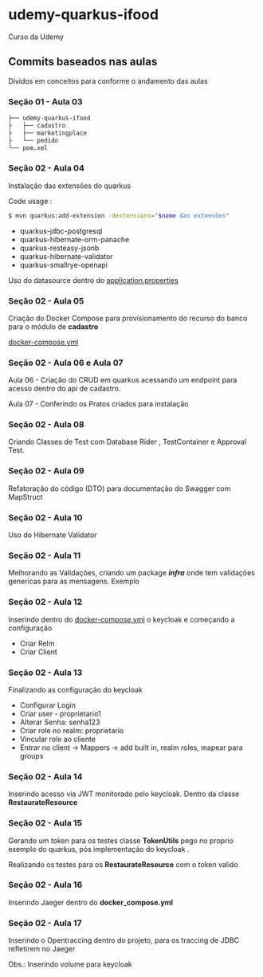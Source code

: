 # udemy-quarkus-ifood
Curso da Udemy

## Commits baseados nas aulas

Dividos em conceitos para conforme o andamento das aulas

### Seção 01 - Aula 03

``` bash
├── udemy-quarkus-ifood
├   ├── cadastro
├   ├── marketingplace
├   └── pedido
└── pom.xml
```
### Seção 02 - Aula 04

Instalação das extensões do quarkus 

Code usage : 
```bash
$ mvn quarkus:add-extension -dextensions="$nome das extensões"
```
- quarkus-jdbc-postgresql
- quarkus-hibernate-orm-panache
- quarkus-resteasy-jsonb
- quarkus-hibernate-validator
- quarkus-smallrye-openapi

Uso do datasource dentro do [application.properties](cadastro/src/main/resources/application.properties)

### Seção 02 - Aula 05

Criação do Docker Compose para provisionamento do recurso do banco para o módulo de __cadastro__

[docker-compose.yml](docker-compose.yml)

### Seção 02 - Aula 06 e Aula 07

Aula 06 - Criação do CRUD em quarkus acessando um endpoint para acesso dentro do api de cadastro.

Aula 07 - Conferindo os Pratos criados para instalação 

### Seção 02 - Aula 08

Criando Classes de Test com Database Rider , TestContainer e Approval Test.

### Seção 02 - Aula 09

Refatoração do código (DTO) para documentação do Swagger com MapStruct

### Seção 02 - Aula 10

Uso do Hibernate Validator 

### Seção 02 - Aula 11

Melhorando as Validações, criando um package ___infra___ onde tem validações genericas para as mensagens.
Exemplo 

### Seção 02 - Aula 12

Inserindo dentro do [docker-compose.yml](docker-compose.yml) o keycloak e começando a configuração

- Criar Relm
- Criar Client

### Seção 02 - Aula 13

Finalizando as configuração do keycloak

- Configurar Login 
- Criar user - proprietario1
- Alterar Senha: senha123
- Criar role no realm: proprietario
- Vincular role ao cliente
- Entrar no client -> Mappers -> add built in, realm roles, mapear para groups


### Seção 02 - Aula 14

Inserindo acesso via JWT monitorado pelo keycloak. Dentro da classe __RestaurateResource__  

### Seção 02 - Aula 15

Gerando um token para os testes classe __TokenUtils__ pego no proprio exemplo do quarkus, pós implementação do keycloak .

Realizando os testes para os __RestaurateResource__ com o token valido 


### Seção 02 - Aula 16

Inserindo Jaeger dentro do __docker_compose.yml__ 


### Seção 02 - Aula 17

Inserindo o Opentraccing dentro do projeto, para os traccing de JDBC refletirem no Jaeger 

Obs.: Inserindo volume para keycloak